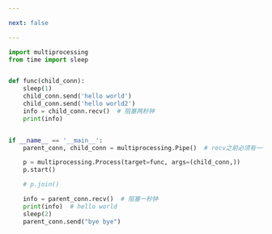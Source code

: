 ```yaml
---

next: false

---
```




<BlogInfo id="509" title="30.Pipe实现进程间的通信" author="白日梦想猿" pv=0 read_times=0 pre_cost_time="0分26秒" category="并发编程" tag_list="['并发编程']" create_time="2022.03.05 17:26:33" update_time="2022.03.05 17:33:42" />

```python
import multiprocessing
from time import sleep


def func(child_conn):
    sleep(1)
    child_conn.send('hello world')
    child_conn.send('hello world2')
    info = child_conn.recv()  # 阻塞两秒钟
    print(info)


if __name__ == '__main__':
    parent_conn, child_conn = multiprocessing.Pipe()  # recv之前必须有一个send，否则一直处于阻塞状态

    p = multiprocessing.Process(target=func, args=(child_conn,))
    p.start()

    # p.join()

    info = parent_conn.recv()  # 阻塞一秒钟
    print(info)  # hello world
    sleep(2)
    parent_conn.send("bye bye")

```



<ActionBox />
